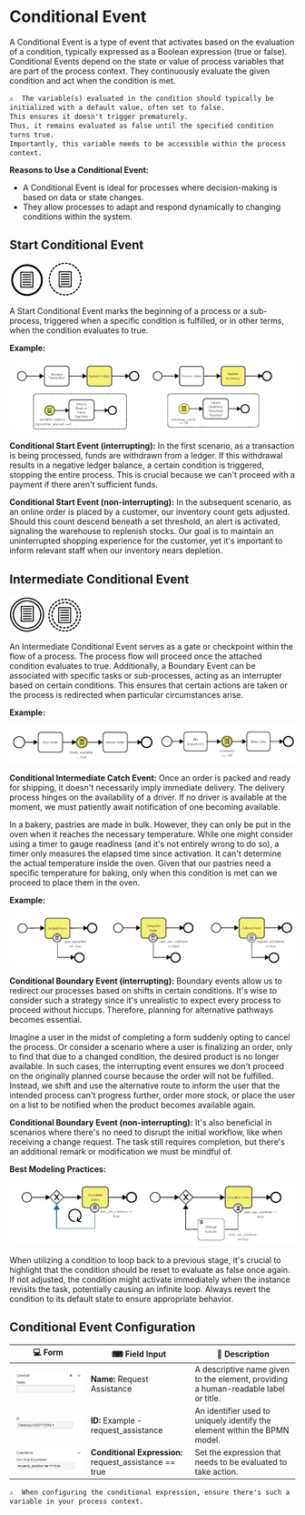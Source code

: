 # Conditional Event

A Conditional Event is a type of event that activates based on the evaluation of a condition, typically expressed as a Boolean expression (true or false).
Conditional Events depend on the state or value of process variables that are part of the process context.
They continuously evaluate the given condition and act when the condition is met.

```{admonition} Note
⚠  The variable(s) evaluated in the condition should typically be initialized with a default value, often set to false.
This ensures it doesn't trigger prematurely.
Thus, it remains evaluated as false until the specified condition turns true.
Importantly, this variable needs to be accessible within the process context.
```

**Reasons to Use a Conditional Event:**

- A Conditional Event is ideal for processes where decision-making is based on data or state changes.
- They allow processes to adapt and respond dynamically to changing conditions within the system.

## Start Conditional Event

![start_signal_event](images/start_conditional_event.png)
![start_signal_event](images/non_interrupting_conditional_start_event.png)

A Start Conditional Event marks the beginning of a process or a sub-process, triggered when a specific condition is fulfilled, or in other terms, when the condition evaluates to true.

**Example:**

![conditional_start_example](images/conditional_start_example_1.png)

**Conditional Start Event (interrupting):**
In the first scenario, as a transaction is being processed, funds are withdrawn from a ledger.
If this withdrawal results in a negative ledger balance, a certain condition is triggered, stopping the entire process.
This is crucial because we can't proceed with a payment if there aren't sufficient funds.

**Conditional Start Event (non-interrupting):**
In the subsequent scenario, as an online order is placed by a customer, our inventory count gets adjusted.
Should this count descend beneath a set threshold, an alert is activated, signaling the warehouse to replenish stocks.
Our goal is to maintain an uninterrupted shopping experience for the customer, yet it's important to inform relevant staff when our inventory nears depletion.

## Intermediate Conditional Event

![intermediate_conditional_event](images/intermediate_conditional_event.png)
![intermediate_conditional_event](images/non_interrupting_intermediate_conditional_event.png)

An Intermediate Conditional Event serves as a gate or checkpoint within the flow of a process.
The process flow will proceed once the attached condition evaluates to true.
Additionally, a Boundary Event can be associated with specific tasks or sub-processes, acting as an interrupter based on certain conditions.
This ensures that certain actions are taken or the process is redirected when particular circumstances arise.

**Example:**

![conditional_intermediate_example_1](images/conditional_intermediate_example_1.png)

**Conditional Intermediate Catch Event:**
Once an order is packed and ready for shipping, it doesn't necessarily imply immediate delivery.
The delivery process hinges on the availability of a driver.
If no driver is available at the moment, we must patiently await notification of one becoming available.

In a bakery, pastries are made in bulk.
However, they can only be put in the oven when it reaches the necessary temperature.
While one might consider using a timer to gauge readiness (and it's not entirely wrong to do so), a timer only measures the elapsed time since activation.
It can't determine the actual temperature inside the oven.
Given that our pastries need a specific temperature for baking, only when this condition is met can we proceed to place them in the oven.

**Example:**

![conditional_intermediate_example_2](images/conditional_intermediate_example_2.png)

**Conditional Boundary Event (interrupting):**
Boundary events allow us to redirect our processes based on shifts in certain conditions.
It's wise to consider such a strategy since it's unrealistic to expect every process to proceed without hiccups.
Therefore, planning for alternative pathways becomes essential.

Imagine a user in the midst of completing a form suddenly opting to cancel the process.
Or consider a scenario where a user is finalizing an order, only to find that due to a changed condition, the desired product is no longer available.
In such cases, the interrupting event ensures we don't proceed on the originally planned course because the order will not be fulfilled.
Instead, we shift and use the alternative route to inform the user that the intended process can't progress further, order more stock, or place the user on a list to be notified when the product becomes available again.

**Conditional Boundary Event (non-interrupting):**
It's also beneficial in scenarios where there's no need to disrupt the initial workflow, like when receiving a change request.
The task still requires completion, but there's an additional remark or modification we must be mindful of.

**Best Modeling Practices:**

![conditional_intermediate_example_3](images/conditional_intermediate_example_3.png)

When utilizing a condition to loop back to a previous stage, it's crucial to highlight that the condition should be reset to evaluate as false once again.
If not adjusted, the condition might activate immediately when the instance revisits the task, potentially causing an infinite loop.
Always revert the condition to its default state to ensure appropriate behavior.

## Conditional Event Configuration

| 💻 Form                                                                | ⌨ Field Input                                         | 📝 Description                                                                      |
| ---------------------------------------------------------------------- | ------------------------------------------------------ | ----------------------------------------------------------------------------------- |
| ![name_field](images/name_field.png)                                   | **Name:** Request Assistance                           | A descriptive name given to the element, providing a human-readable label or title. |
| ![id_field](images/id_field.png)                                       | **ID:** Example - request_assistance                   | An identifier used to uniquely identify the element within the BPMN model.          |
| ![configure_conditional_event](images/configure_conditional_event.png) | **Conditional Expression:** request_assistance == true | Set the expression that needs to be evaluated to take action.                       |

```{admonition} Note
⚠  When configuring the conditional expression, ensure there's such a variable in your process context.
```

```{tags} reference, building_diagrams
```
